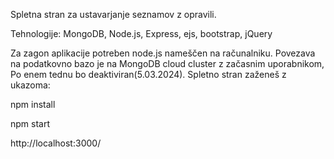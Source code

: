 Spletna stran za ustavarjanje seznamov z opravili.

Tehnologije:
MongoDB, Node.js, Express, ejs, bootstrap, jQuery

Za zagon aplikacije potreben node.js nameščen na računalniku.
Povezava na podatkovno bazo je na MongoDB cloud cluster z začasnim uporabnikom, Po enem tednu bo deaktiviran(5.03.2024).
Spletno stran zaženeš z ukazoma:

npm install

npm start

http://localhost:3000/
